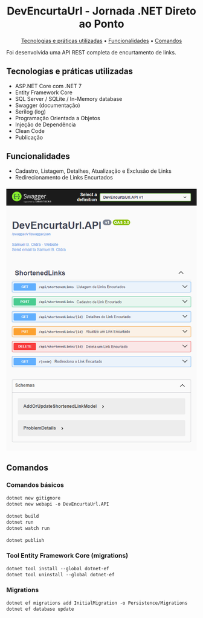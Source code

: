 <h1 align="center">
  DevEncurtaUrl - Jornada .NET Direto ao Ponto
</h1>
<p align="center">
  <a href="#tecnologias-e-práticas-utilizadas">Tecnologias e práticas utilizadas</a> •
  <a href="#funcionalidades">Funcionalidades</a> •
  <a href="#comandos">Comandos</a>
</p>

Foi desenvolvida uma API REST completa de encurtamento de links.

## Tecnologias e práticas utilizadas
- ASP.NET Core com .NET 7
- Entity Framework Core
- SQL Server / SQLite / In-Memory database
- Swagger (documentação)
- Serilog (log)
- Programação Orientada a Objetos
- Injeção de Dependência
- Clean Code
- Publicação

## Funcionalidades
- Cadastro, Listagem, Detalhes, Atualização e Exclusão de Links
- Redirecionamento de Links Encurtados

###

![alt text](https://raw.githubusercontent.com/samuel-oldra/DevEncurtaUrl.API/main/README_IMGS/swagger_ui.png)

## Comandos

### Comandos básicos
```
dotnet new gitignore
dotnet new webapi -o DevEncurtaUrl.API

dotnet build
dotnet run
dotnet watch run

dotnet publish
```

### Tool Entity Framework Core (migrations)
```
dotnet tool install --global dotnet-ef
dotnet tool uninstall --global dotnet-ef
```

### Migrations
```
dotnet ef migrations add InitialMigration -o Persistence/Migrations
dotnet ef database update
```